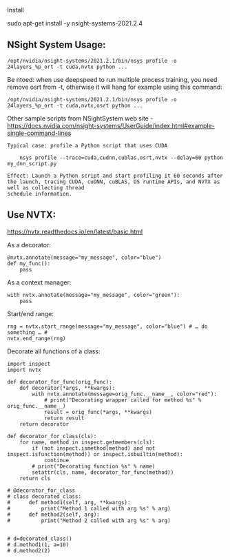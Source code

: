 Install

sudo apt-get install -y nsight-systems-2021.2.4


## NSight System Usage: ##

    /opt/nvidia/nsight-systems/2021.2.1/bin/nsys profile -o 24layers_%p_ort -t cuda,nvtx python ...

Be ntoed: when use deepspeed to run multiple process training, you need remove osrt from -t, otherwise it will hang for example using this command:

    /opt/nvidia/nsight-systems/2021.2.1/bin/nsys profile -o 24layers_%p_ort -t cuda,nvtx,osrt python ...
    
Other sample scripts from NSightSystem web site - https://docs.nvidia.com/nsight-systems/UserGuide/index.html#example-single-command-lines

    Typical case: profile a Python script that uses CUDA

        nsys profile --trace=cuda,cudnn,cublas,osrt,nvtx --delay=60 python my_dnn_script.py

    Effect: Launch a Python script and start profiling it 60 seconds after the launch, tracing CUDA, cuDNN, cuBLAS, OS runtime APIs, and NVTX as well as collecting thread
    schedule information.

## Use NVTX: ##

https://nvtx.readthedocs.io/en/latest/basic.html

As a decorator:

    @nvtx.annotate(message="my_message", color="blue")
    def my_func():
        pass
        
As a context manager:

    with nvtx.annotate(message="my_message", color="green"):
        pass

Start/end range:

    rng = nvtx.start_range(message="my_message", color="blue") # … do something … # 
    nvtx.end_range(rng)
 

Decorate all functions of a class:

    import inspect
    import nvtx

    def decorator_for_func(orig_func):
        def decorator(*args, **kwargs):
            with nvtx.annotate(message=orig_func.__name__, color="red"):
                # print("Decorating wrapper called for method %s" % orig_func.__name__)
                result = orig_func(*args, **kwargs)
                return result
        return decorator

    def decorator_for_class(cls):
        for name, method in inspect.getmembers(cls):
            if (not inspect.ismethod(method) and not inspect.isfunction(method)) or inspect.isbuiltin(method):
                continue
            # print("Decorating function %s" % name)
            setattr(cls, name, decorator_for_func(method))
        return cls

    # @decorator_for_class
    # class decorated_class:
    #      def method1(self, arg, **kwargs):
    #          print("Method 1 called with arg %s" % arg)
    #      def method2(self, arg):
    #          print("Method 2 called with arg %s" % arg)


    # d=decorated_class()
    # d.method1(1, a=10)
    # d.method2(2)

